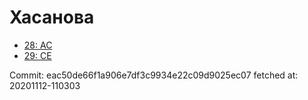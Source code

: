 # Хасанова
- [28: AC](28.md)
- [29: CE](29.md)

Commit: eac50de66f1a906e7df3c9934e22c09d9025ec07
 fetched at: 20201112-110303
